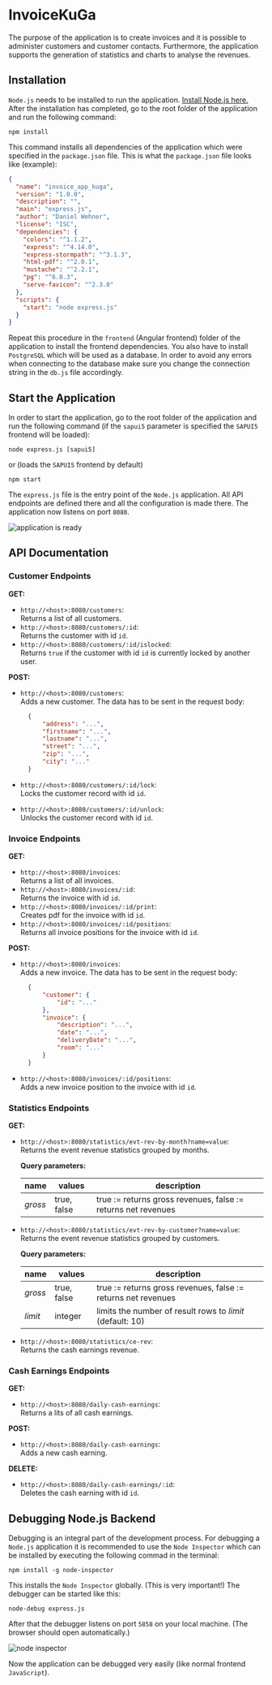 # InvoiceKuGa

The purpose of the application is to create invoices and it is possible to administer customers and customer contacts.
Furthermore, the application supports the generation of statistics and charts to analyse the revenues.

## Installation

`Node.js` needs to be installed to run the application. [Install Node.js here.](https://nodejs.org/en/download/)
After the installation has completed, go to the root folder of the application and run the following command:

```
npm install
```

This command installs all dependencies of the application which were specified in the `package.json` file.
This is what the `package.json` file looks like (example):

```json
{
  "name": "invoice_app_kuga",
  "version": "1.0.0",
  "description": "",
  "main": "express.js",
  "author": "Daniel Wehner",
  "license": "ISC",
  "dependencies": {
    "colors": "^1.1.2",
    "express": "^4.14.0",
    "express-stormpath": "^3.1.3",
    "html-pdf": "^2.0.1",
    "mustache": "^2.2.1",
    "pg": "^6.0.3",
    "serve-favicon": "^2.3.0"
  },
  "scripts": {
    "start": "node express.js"
  }
}
```

Repeat this procedure in the `frontend` (Angular frontend) folder of the application to install the frontend dependencies.
You also have to install `PostgreSQL` which will be used as a database. In order to avoid any errors when connecting to the database make sure you change the connection string in the `db.js` file accordingly.

## Start the Application

In order to start the application, go to the root folder of the application and run the following command (if the `sapui5` parameter is specified the `SAPUI5` frontend will be loaded):

```
node express.js [sapui5]
```

or (loads the `SAPUI5` frontend by default)

```
npm start
```

The `express.js` file is the entry point of the `Node.js` application. All API endpoints are defined there and all the configuration is made there. The application now listens on port `8080`.

![application is ready](img_readme/server_execute.png)

## API Documentation

### Customer Endpoints

**GET:**

- `http://<host>:8080/customers`:  
  Returns a list of all customers.
- `http://<host>:8080/customers/:id`:  
  Returns the customer with id `id`.
- `http://<host>:8080/customers/:id/islocked`:  
  Returns `true` if the customer with id `id` is currently locked by another user.

**POST:**

- `http://<host>:8080/customers`:  
  Adds a new customer. The data has to be sent in the request body:

  ```json
    {
        "address": "...",
        "firstname": "...",
        "lastname": "...",
        "street": "...",
        "zip": "...",
        "city": "..."
    }
  ```

- `http://<host>:8080/customers/:id/lock`:  
  Locks the customer record with id `id`.
- `http://<host>:8080/customers/:id/unlock`:  
  Unlocks the customer record with id `id`.

### Invoice Endpoints

**GET:**

- `http://<host>:8080/invoices`:  
  Returns a list of all invoices.
- `http://<host>:8080/invoices/:id`:  
  Returns the invoice with id `id`.
- `http://<host>:8080/invoices/:id/print`:  
  Creates pdf for the invoice with id `id`.
- `http://<host>:8080/invoices/:id/positions`:  
  Returns all invoice positions for the invoice with id `id`.

**POST:**

- `http://<host>:8080/invoices`:  
  Adds a new invoice. The data has to be sent in the request body:

  ```json
    {
        "customer": {
            "id": "..."
        },
        "invoice": {
            "description": "...",
            "date": "...",
            "deliveryDate": "...",
            "room": "..."
        }
    }
  ```

- `http://<host>:8080/invoices/:id/positions`:  
  Adds a new invoice position to the invoice with id `id`.

### Statistics Endpoints

**GET:**

- `http://<host>:8080/statistics/evt-rev-by-month?name=value`:  
  Returns the event revenue statistics grouped by months.  

  **Query parameters:**

  | name    | values       | description                                                   |
  | ------- | ------------ | ------------------------------------------------------------- |
  | *gross* | true, false  | true := returns gross revenues, false := returns net revenues |   

- `http://<host>:8080/statistics/evt-rev-by-customer?name=value`:   
  Returns the event revenue statistics grouped by customers.  

  **Query parameters:**  

  | name    | values       | description                                                   |
  | ------- | ------------ | ------------------------------------------------------------- |
  | *gross* | true, false  | true := returns gross revenues, false := returns net revenues |
  | *limit* | integer      | limits the number of result rows to *limit* (default: 10)     |

- `http://<host>:8080/statistics/ce-rev`:  
  Returns the cash earnings revenue.

### Cash Earnings Endpoints

**GET:**

- `http://<host>:8080/daily-cash-earnings`:  
  Returns a lits of all cash earnings.

**POST:**

- `http://<host>:8080/daily-cash-earnings`:  
  Adds a new cash earning.

**DELETE:**

- `http://<host>:8080/daily-cash-earnings/:id`:  
  Deletes the cash earning with id `id`.

## Debugging Node.js Backend

Debugging is an integral part of the development process. For debugging a `Node.js` application it is recommended to use
the `Node Inspector` which can be installed by executing the following commad in the terminal:

```
npm install -g node-inspector
```

This installs the `Node Inspector` globally. (This is very important!) The debugger can be started like this:

```
node-debug express.js
```

After that the debugger listens on port `5858` on your local machine.
(The browser should open automatically.)

![node inspector](img_readme/node_inspector.png)

Now the application can be debugged very easily (like normal frontend `JavaScript`).
